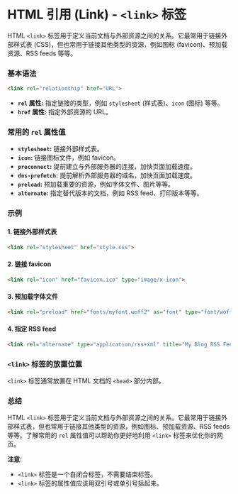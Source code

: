 # HTML 引用 (Link) - `<link>` 标签

HTML `<link>` 标签用于定义当前文档与外部资源之间的关系。它最常用于链接外部样式表 (CSS)，但也常用于链接其他类型的资源，例如图标 (favicon)、预加载资源、RSS feeds 等等。

### 基本语法

```html
<link rel="relationship" href="URL">
```

*   **`rel` 属性:**  指定链接的类型，例如 `stylesheet` (样式表)、`icon` (图标) 等等。
*   **`href` 属性:**  指定外部资源的 URL。

### 常用的 `rel` 属性值

*   **`stylesheet`:**  链接外部样式表。
*   **`icon`:**  链接图标文件，例如 favicon。
*   **`preconnect`:**  提前建立与外部服务器的连接，加快页面加载速度。
*   **`dns-prefetch`:**  提前解析外部服务器的域名，加快页面加载速度。
*   **`preload`:**  预加载重要的资源，例如字体文件、图片等等。
*   **`alternate`:**  指定替代版本的文档，例如 RSS feed、打印版本等等。

### 示例

#### 1. 链接外部样式表

```html
<link rel="stylesheet" href="style.css">
```

#### 2. 链接 favicon

```html
<link rel="icon" href="favicon.ico" type="image/x-icon">
```

#### 3. 预加载字体文件

```html
<link rel="preload" href="fonts/myfont.woff2" as="font" type="font/woff2" crossorigin>
```

#### 4. 指定 RSS feed

```html
<link rel="alternate" type="application/rss+xml" title="My Blog RSS Feed" href="/feed.xml">
```

### `<link>` 标签的放置位置

`<link>` 标签通常放置在 HTML 文档的 `<head>` 部分内部。

### 总结

HTML `<link>` 标签用于定义当前文档与外部资源之间的关系。它最常用于链接外部样式表，但也常用于链接其他类型的资源，例如图标、预加载资源、RSS feeds 等等。了解常用的 `rel` 属性值可以帮助你更好地利用 `<link>` 标签来优化你的网页。


**注意:** 

*   `<link>` 标签是一个自闭合标签，不需要结束标签。
*   `<link>` 标签的属性值应该用双引号或单引号括起来。

